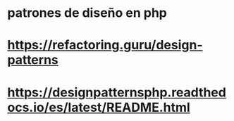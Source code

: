 ﻿# patrones de diseño  en php 
# https://refactoring.guru/design-patterns
# https://designpatternsphp.readthedocs.io/es/latest/README.html